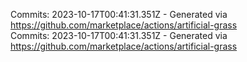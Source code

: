 Commits: 2023-10-17T00:41:31.351Z - Generated via https://github.com/marketplace/actions/artificial-grass
<br>
Commits: 2023-10-17T00:41:31.351Z - Generated via https://github.com/marketplace/actions/artificial-grass
<br>
